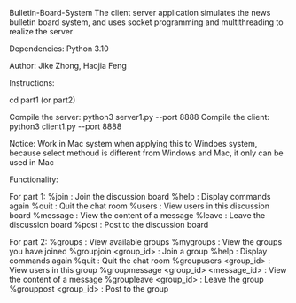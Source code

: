 Bulletin-Board-System
The client server application simulates the news bulletin board system, and uses socket programming and multithreading to realize the server

Dependencies:
Python 3.10

Author: Jike Zhong, Haojia Feng

Instructions:

cd part1 (or part2)

Compile the server:
python3 server1.py --port 8888
Compile the client:
python3 client1.py --port 8888


Notice: Work in Mac system when applying this to Windoes system, because select methoud is different from Windows and Mac, it only can be used in Mac

Functionality:


For part 1:
%join             : Join the discussion board
%help             : Display commands again
%quit             : Quit the chat room
%users            : View users in this discussion board
%message <id>     : View the content of a message
%leave            : Leave the discussion board
%post <subject> <content>: Post to the discussion board

For part 2:
%groups                                  : View available groups
%mygroups                                : View the groups you have joined
%groupjoin <group_id>                    : Join a group
%help                                    : Display commands again
%quit                                    : Quit the chat room
%groupusers <group_id>                   : View users in this group
%groupmessage <group_id> <message_id>    : View the content of a message
%groupleave <group_id>                   : Leave the group
%grouppost <group_id> <subject> <content>: Post to the group
